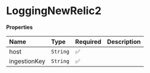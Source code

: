 # LoggingNewRelic2

**Properties**

| Name         | Type     | Required | Description |
| :----------- | :------- | :------- | :---------- |
| host         | `String` | ✅       |             |
| ingestionKey | `String` | ✅       |             |
